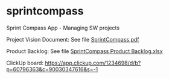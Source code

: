 # sprintcompass
Sprint Compass App - Managing SW projects

Project Vision Document: See file [SprintCompass.pdf](https://github.com/ygor-rezende/sprintcompass/blob/main/SprintCompass.pdf)

Product Backlog: See file [SprintCompass Product Backlog.xlsx](https://github.com/ygor-rezende/sprintcompass/blob/main/SprintCompass%20Product%20Backlog.xlsx)

ClickUp board: https://app.clickup.com/1234698/d/b?p=60796363&c=90030347616&s=-1
